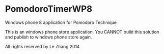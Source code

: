 PomodoroTimerWP8
================

Windows phone 8 application for Pomodoro Technique

This is an windows phone store application.
You CANNOT build this solution and publish to windows phone store again.

All rights reserved by Le Zhang
2014